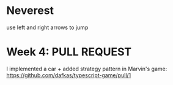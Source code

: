 # Neverest
use left and right arrows to jump

# Week 4: PULL REQUEST

I implemented a car + added strategy pattern in Marvin's game: https://github.com/dafkas/typescript-game/pull/1
